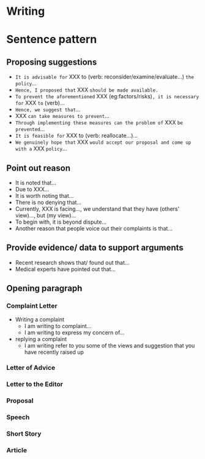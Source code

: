 # Writing
# Sentence pattern

## Proposing suggestions

* `It is advisable for` XXX to (verb: reconsider/examine/evaluate...) `the policy`...
* `Hence, I proposed that` XXX `should be made available.`
* `To prevent the aforementioned` XXX (eg:factors/risks)`, it is necessary for` XXX `to` (verb)...
* `Hence, we suggest that`...
* XXX `can take measures to prevent`...
* `Through implementing these measures can the problem of` XXX `be prevented`...
* `It is feasible for` XXX to (verb: reallocate...)...
* `We genuinely hope that` XXX `would accept our proposal and come up with a` XXX `policy`...

## Point out reason

* It is noted that...
* Due to XXX...
* It is worth noting that...
* There is no denying that...
* Currently, XXX is facing..., we understand that they have (others' view)..., but (my view)...
* To begin with, it is beyond dispute...
* Another reason that people voice out their complaints is that...

## Provide evidence/ data to support arguments

* Recent research shows that/ found out that...
* Medical experts have pointed out that...

## Opening paragraph

### Complaint Letter

* Writing a complaint
    - I am writing to complaint...
    - I am writing to express my concern of...
* replying a complaint
    - I am writing refer to you some of the views and suggestion that you have recently raised up

### Letter of Advice

### Letter to the Editor

### Proposal

### Speech

### Short Story

### Article 

